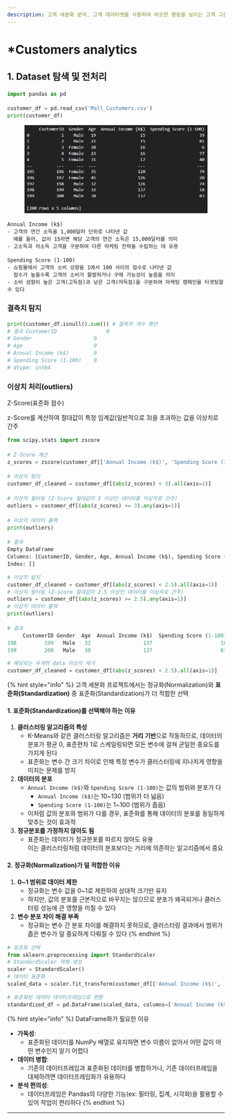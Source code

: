```yaml
---
description: 고객 세분화 분석, 고객 데이터셋을 사용하여 비슷한 행동을 보이는 고객 그룹을 식별
---
```


# \*Customers analytics

## 1. Dataset 탐색 및 전처리

```python
import pandas as pd

customer_df = pd.read_csv('Mall_Customers.csv')
print(customer_df)
```

<figure><img src="../../../../.gitbook/assets/image.png" alt=""><figcaption></figcaption></figure>

```
Annual Income (k$)
- 고객의 연간 소득을 1,000달러 단위로 나타낸 값
  예를 들어, 값이 15라면 해당 고객의 연간 소득은 15,000달러를 의미
- 고소득과 저소득 고객을 구분하여 다른 마케팅 전략을 수립하는 데 유용

Spending Score (1-100)
- 쇼핑몰에서 고객의 소비 성향을 1에서 100 사이의 점수로 나타낸 값
  점수가 높을수록 고객의 소비가 활발하거나 구매 가능성이 높음을 의미
- 소비 성향이 높은 고객(고득점)과 낮은 고객(저득점)을 구분하여 마케팅 캠페인을 타겟팅할 수 있다
```

### 결측치 탐지

```python
print(customer_df.isnull().sum()) # 결측치 개수 확인
# 결과 CustomerID                0
# Gender                    0
# Age                       0
# Annual Income (k$)        0
# Spending Score (1-100)    0
# dtype: int64 
```

### 이상치 처리(outliers)

Z-Score(표준화 점수)

z-Score를 계산하여 절대값이 특정 임계값(일반적으로 3)을 초과하는 값을 이상치로 간주

```python
from scipy.stats import zscore

# Z-Score 계산
z_scores = zscore(customer_df[['Annual Income (k$)', 'Spending Score (1-100)']])

# 이상치 탐지
customer_df_cleaned = customer_df[(abs(z_scores) < 3).all(axis=1)]

# 이상치 필터링 (Z-Score 절대값이 3 이상인 데이터를 이상치로 간주)
outliers = customer_df[(abs(z_scores) >= 3).any(axis=1)]

# 이상치 데이터 출력
print(outliers)

# 결과
Empty DataFrame
Columns: [CustomerID, Gender, Age, Annual Income (k$), Spending Score (1-100)]
Index: []
```

```python
# 이상치 탐지
customer_df_cleaned = customer_df[(abs(z_scores) < 2.5).all(axis=1)]
# 이상치 필터링 (Z-Score 절대값이 2.5 이상인 데이터를 이상치로 간주)
outliers = customer_df[(abs(z_scores) >= 2.5).any(axis=1)]
# 이상치 데이터 출력
print(outliers)

# 결과
     CustomerID Gender  Age  Annual Income (k$)  Spending Score (1-100)
198         199   Male   32                 137                      18
199         200   Male   30                 137                      83
```

```python
# 해당되는 두개의 data 이상치 제거
customer_df_cleaned = customer_df[(abs(z_scores) < 2.5).all(axis=1)]
```













{% hint style="info" %}
고객 세분화 프로젝트에서는 정규화(Normalization)와 **표준화(Standardization)** 중 표준화(Standardization)가 더 적합한 선택



#### **1. 표준화(Standardization)를 선택해야 하는 이유**

1. **클러스터링 알고리즘의 특성**
   * K-Means와 같은 클러스터링 알고리즘은 **거리 기반**으로 작동하므로, 데이터의 분포가 평균 0, 표준편차 1로 스케일링되면 모든 변수에 걸쳐 균일한 중요도를 가지게 된다
   * 표준화는 변수 간 크기 차이로 인해 특정 변수가 클러스터링에 지나치게 영향을 미치는 문제를 방지
2. **데이터의 분포**
   * `Annual Income (k$)`와 `Spending Score (1-100)`는 값의 범위와 분포가 다
     * `Annual Income (k$)`는 10\~130 (범위가 더 넓음)
     * `Spending Score (1-100)`는 1\~100 (범위가 좁음)
   * 이처럼 값의 분포와 범위가 다를 경우, 표준화를 통해 데이터의 분포를 동일하게 맞추는 것이 효과적
3. **정규분포를 가정하지 않아도 됨**
   * 표준화는 데이터가 정규분포를 따르지 않아도 유용\
     이는 클러스터링처럼 데이터의 분포보다는 거리에 의존하는 알고리즘에서 중요





#### **2. 정규화(Normalization)가 덜 적합한 이유**

1. **0\~1 범위로 데이터 제한**
   * 정규화는 변수 값을 0\~1로 제한하여 상대적 크기만 유지
   * 하지만, 값의 분포를 근본적으로 바꾸지는 않으므로 분포가 왜곡되거나 클러스터링 성능에 큰 영향을 미칠 수 있다
2. **변수 분포 차이 해결 부족**
   * 정규화는 변수 간 분포 차이를 해결하지 못하므로, 클러스터링 결과에서 범위가 좁은 변수가 덜 중요하게 다뤄질 수 있다
{% endhint %}

```python
# 표준화 선택
from sklearn.preprocessing import StandardScaler
# StandardScaler 객체 생성
scaler = StandardScaler()
# 데이터 표준화 
scaled_data = scaler.fit_transform(customer_df[['Annual Income (k$)', 'Spending Score (1-100)']])
```

```python
# 표준화된 데이터 데이터프레임으로 변환
standardized_df = pd.DataFrame(scaled_data, columns=['Annual Income (k$)_standardized', 'Spending Score (1-100)_standardized'])
```

{% hint style="info" %}
DataFrame화가 필요한 이유

* **가독성**:
  * 표준화된 데이터를 NumPy 배열로 유지하면 변수 이름이 없어서 어떤 값이 어떤 변수인지 알기 어렵다
* **데이터 병합**:
  * 기존의 데이터프레임과 표준화된 데이터를 병합하거나, 기존 데이터프레임을 대체하려면 데이터프레임화가 유용하다
* **분석 편의성**:
  * 데이터프레임은 Pandas의 다양한 기능(ex: 필터링, 집계, 시각화)을 활용할 수 있어 작업이 편리하다
{% endhint %}

***













